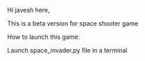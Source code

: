 Hi javesh here, 

This is a beta version for space shooter game

How to launch this game:

Launch space_invader.py file in a terminal 
 
